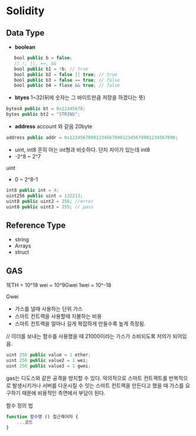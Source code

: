 # Solidity

## Data Type
 - **boolean**
 ```js
    bool public b = false;
    // !, ||, ==, &&
    bool public b1 = !b; // true
    bool public b2 = false || true; // true
    bool public b3 = false == true; // false
    bool public b4 = flase && true; // false
```

 - **btyes** 1~32(뒤에 숫자는 그 바이트만큼 저장을 하겠다는 뜻)
 ```js
bytes4 public bt = 0x12345678;
bytes public bt2 = "STRING";
 ```

 - **address**
 account 와 같음 20byte
 ```js
address public addr = 0x1234567890123456789012345678901234567890;
 ```
 - uint, int8
 흔히 아는 int형과 비슷하다. 단지 차이가 있는데
 int8
 - -2^8 ~ 2^7

uint
 - 0 ~ 2^8-1
```js
int8 public int = 4;
uint256 public uint = 132213;
uint8 public uint2 = 256; //error
uint8 public uint3 = 255; // pass
```

## Reference Type
 - string
 - Arrays
 - struct


## GAS
1ETH = 10^18 wei = 10^9Gwei
1wei = 10^-18

Gwei
- 가스를 낼때 사용하는 단위
가스
 - 스마트 컨트랙을 사용할때 지불하는 비용
 - 스마트 컨트랙을 얼마나 길게 복잡하게 만들수록 높게 측정됨.

// 이더를 보내는 함수를 사용했을 때 21000이라는 가스가 소비되도록 저의가 되어있음.

```js
uint 256 public value = 1 ether;
uint 256 public value2 = 1 wei;
uint 256 public value3 = 1 gwei;
```

gas는 디도스와 같은 공격을 방지할 수 있다.
악의적으로 스마트 컨트랙트를 반복적으로 발생시키거나
서버를 다운시킬 수 잇는 스마트 컨트랙을 만든다고 했을 때
가스를 요구하기 때문에 비용적인 측면에서 부담이 된다.


함수 정의 법
```js
function 함수명 () 접근제어자 {
    ...코드
}
```
